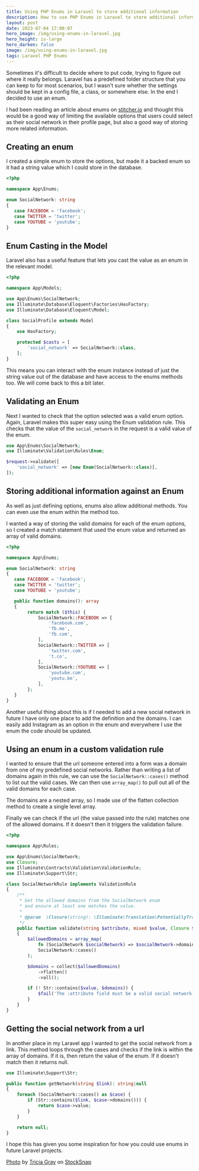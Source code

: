 ```yaml
---
title: Using PHP Enums in Laravel to store additional information
description: How to use PHP Enums in Laravel to store additional information
layout: post
date: 2023-07-04 17:00:07
hero_image: /img/using-enums-in-laravel.jpg
hero_height: is-large
hero_darken: false
image: /img/using-enums-in-laravel.jpg
tags: Laravel PHP Enums
---
```


Sometimes it's difficult to decide where to put code, trying to figure out where it really belongs. Laravel has a predefined folder structure that you can keep to for most scenarios, but I wasn't sure whether the settings should be kept in a config file, a class, or somewhere else. In the end I decided to use an enum.

I had been reading an article about enums on [stitcher.io](https://stitcher.io/blog/php-enums) and thought this would be a good way of limiting the available options that users could select as their social network in their profile page, but also a good way of storing more related information.

## Creating an enum

I created a simple enum to store the options, but made it a backed enum so it had a string value which I could store in the database.

```php
<?php

namespace App\Enums;

enum SocialNetwork: string
{
   case FACEBOOK = 'facebook';
   case TWITTER = 'twitter';
   case YOUTUBE = 'youtube';
}
```

## Enum Casting in the Model

Laravel also has a useful feature that lets you cast the value as an enum in the relevant model.

```php
<?php

namespace App\Models;

use App\Enums\SocialNetwork;
use Illuminate\Database\Eloquent\Factories\HasFactory;
use Illuminate\Database\Eloquent\Model;

class SocialProfile extends Model
{
    use HasFactory;

    protected $casts = [
        'social_network' => SocialNetwork::class,
    ];
}
```

This means you can interact with the enum instance instead of just the string value out of the database and have access to the enums methods too. We will come back to this a bit later.

## Validating an Enum

Next I wanted to check that the option selected was a valid enum option. Again, Laravel makes this super easy using the Enum validation rule. This checks that the value of the `social_network` in the request is a valid value of the enum.

```php
use App\Enums\SocialNetwork;
use Illuminate\Validation\Rules\Enum;

$request->validate([
    'social_network' => [new Enum(SocialNetwork::class)],
]);
```

## Storing additional information against an Enum

As well as just defining options, enums also allow additional methods. You can even use the enum within the method too.

I wanted a way of storing the valid domains for each of the enum options, so I created a match statement that used the enum value and returned an array of valid domains.

```php
<?php

namespace App\Enums;

enum SocialNetwork: string
{
   case FACEBOOK = 'facebook';
   case TWITTER = 'twitter';
   case YOUTUBE = 'youtube';

   public function domains(): array
   {
        return match ($this) {
            SocialNetwork::FACEBOOK => [
                'facebook.com',
                'fb.me',
                'fb.com',
            ],
            SocialNetwork::TWITTER => [
                'twitter.com',
                't.co',
            ],
            SocialNetwork::YOUTUBE => [
                'youtube.com',
                'youtu.be',
            ],
        };
   }
}
```

Another useful thing about this is if I needed to add a new social network in future I have only one place to add the definition and the domains. I can easily add Instagram as an option in the enum and everywhere I use the enum the code should be updated.

## Using an enum in a custom validation rule

I wanted to ensure that the url someone entered into a form was a domain from one of my predefined social networks. Rather than writing a list of domains again in this rule, we can use the `SocialNetwork::cases()` method to list out the valid cases. We can then use `array_map()` to pull out all of the valid domains for each case.

The domains are a nested array, so I made use of the flatten collection method to create a single level array.

Finally we can check if the url (the value passed into the rule) matches one of the allowed domains. If it doesn't then it triggers the validation failure.

```php
<?php

namespace App\Rules;

use App\Enums\SocialNetwork;
use Closure;
use Illuminate\Contracts\Validation\ValidationRule;
use Illuminate\Support\Str;

class SocialNetworkRule implements ValidationRule
{
    /**
     * Get the allowed domains from the SocialNetwork enum
     * and ensure at least one matches the value.
     *
     * @param  \Closure(string): \Illuminate\Translation\PotentiallyTranslatedString  $fail
     */
    public function validate(string $attribute, mixed $value, Closure $fail): void
    {
        $allowedDomains = array_map(
            fn (SocialNetwork $socialNetwork) => $socialNetwork->domains(),
            SocialNetwork::cases()
        );

        $domains = collect($allowedDomains)
            ->flatten()
            ->all();

        if (! Str::contains($value, $domains)) {
            $fail('The :attribute field must be a valid social network.');
        }
    }
}
```

## Getting the social network from a url

In another place in my Laravel app I wanted to get the social network from a link. This method loops through the cases and checks if the link is within the array of domains. If it is, then return the value of the enum. If it doesn't match then it returns null.

```php
use Illuminate\Support\Str;

public function getNetwork(string $link): string|null
{
    foreach (SocialNetwork::cases() as $case) {
        if (Str::contains($link, $case->domains())) {
            return $case->value;
        }
    }

    return null;
}
```

I hope this has given you some inspiration for how you could use enums in future Laravel projects.

<a href="https://stocksnap.io/photo/fireworks-celebration-11MG2E0JN1">Photo</a> by <a href="https://stocksnap.io/author/tgray">Tricia Gray</a> on <a href="https://stocksnap.io">StockSnap</a>
